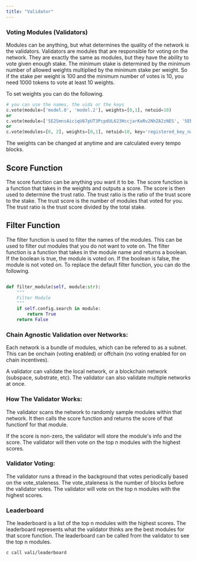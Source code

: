 ```yaml
---
title: "Validator"
---
```

### Voting Modules (Validators)

Modules can be anything, but what determines the quality of the network is the validators. Validators are modules that are responsible for voting on the network. They are exactly the same as modules, but they have the ability to vote given enough stake. The minimum stake is determined by the minimum number of allowed weights multiplied by the minimum stake per weight. So if the stake per weight is 100 and the minimum number of votes is 10, you need 1000 tokens to vote at least 10 weights. 

To set weights you can do the following.

```python
# you can use the names, the uids or the keys
c.vote(module=['model.0', 'model.2'], weights=[0,1], netuid=10)
or
c.vote(module=['5E2SmnsAiciqU67pUT3PcpdUL623HccjarKeRv2NhZA2zNES', '5ERLrXrrKPg9k99yp8DuGhop6eajPEgzEED8puFzmtJfyJES'], weights=[0,1], netuid=10)
or 
c.vote(modules=[0, 2], weights=[0,1], netuid=10, key='registered_key_name')
```

The weights can be changed at anytime and are calculated every tempo blocks. 


## Score Function 

The score function can be anything you want it to be. The score function is a function that takes in the weights and outputs a score. The score is then used to determine the trust ratio. The trust ratio is the ratio of the trust score to the stake. The trust score is the number of modules that voted for you. The trust ratio is the trust score divided by the total stake.


## Filter Function 

The filter function is used to filter the names of the modules. This can be used to filter out modules that you do not want to vote on. The filter function is a function that takes in the module name and returns a boolean. If the boolean is true, the module is voted on. If the boolean is false, the module is not voted on. 
To replace the default filter function, you can do the following.

```python

def filter_module(self, module:str):
    """
    Filter Module
    """
    if self.config.search in module:
        return True
    return False
```
### Chain Agnostic Validation over Networks:

Each network is a bundle of modules, which can be refered to as a subnet. This can be onchain (voting enabled) or offchain (no voting enabled for on chain incentives).

A validator can validate the local network, or a blockchain network (subspace, substrate, etc). The validator can also validate multiple networks at once.


### How The Validator Works:

The validator scans the network to randomly sample modules within that network. It then calls the score function and returns the score of that functionf for that module. 

If the score is non-zero, the validator will store the module's info and the score. The validator will then vote on the top n modules with the highest scores. 

### Validator Voting:

The validator runs a thread in the background that votes periodically based on the vote_staleness. The vote_staleness is the number of blocks before the validator votes. The validator will vote on the top n modules with the highest scores.

### Leaderboard

The leaderboard is a list of the top n modules with the highest scores. The leaderboard represents what the validator thinks are the best modules for that score function. The leaderboard can be called from the validator to see the top n modules.

```bash
c call vali/leaderboard
```





